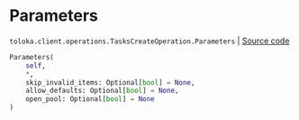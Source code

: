 # Parameters
`toloka.client.operations.TasksCreateOperation.Parameters` | [Source code](https://github.com/Toloka/toloka-kit/blob/v1.0.1/src/client/operations.py#L284)

```python
Parameters(
    self,
    *,
    skip_invalid_items: Optional[bool] = None,
    allow_defaults: Optional[bool] = None,
    open_pool: Optional[bool] = None
)
```

